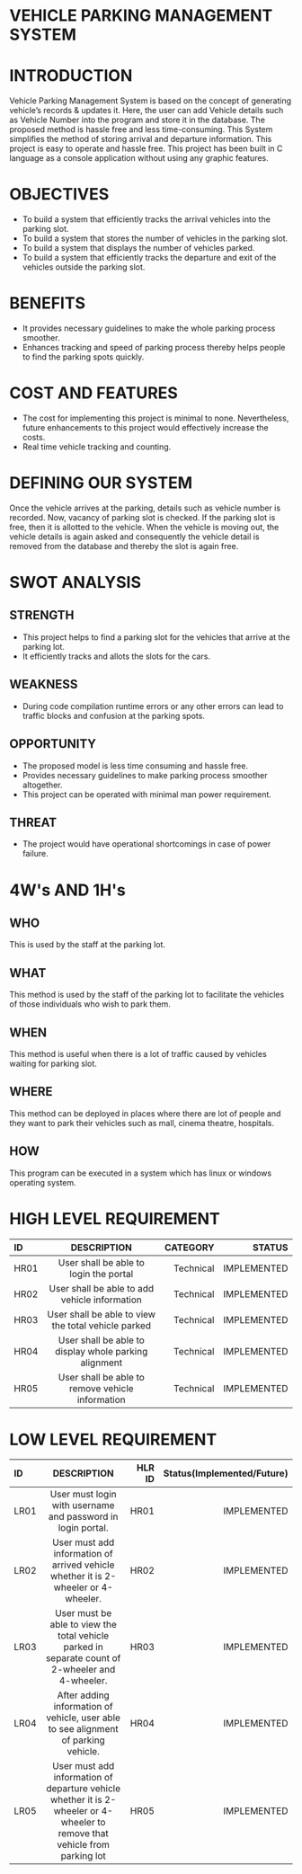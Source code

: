 # VEHICLE PARKING MANAGEMENT SYSTEM
# INTRODUCTION
Vehicle Parking Management System is based on the concept of generating vehicle’s records & updates it. Here, the user can add Vehicle details such as Vehicle Number into the program and store it in the database. The proposed method is hassle free and less time-consuming. This System simplifies the method of storing arrival and departure information. This project is easy to operate and hassle free. This project has been built in C language as a console application without using any graphic features.
# OBJECTIVES
  * To build a system that efficiently tracks the arrival vehicles into the parking slot.
  *	To build a system that stores the number of vehicles in the parking slot.
  *	To build a system that displays the number of vehicles parked. 
  *	To build a system that efficiently tracks the departure and exit of the vehicles outside the parking slot. 
# BENEFITS
  *	It provides necessary guidelines to make the whole parking process smoother.
  *	Enhances tracking and speed of parking process thereby helps people to find the parking spots quickly.
# COST AND FEATURES
  *	The cost for implementing this project is minimal to none. Nevertheless, future enhancements to this project would effectively increase the costs.
  * Real time vehicle tracking and counting.
# DEFINING OUR SYSTEM
Once the vehicle arrives at the parking, details such as vehicle number is recorded. Now, vacancy of parking slot is checked. If the parking slot is free, then it is allotted to the vehicle. When the vehicle is moving out, the vehicle details is again asked and consequently the vehicle detail is removed from the database and thereby the slot is again free.
# SWOT ANALYSIS
## STRENGTH
  *	This project helps to find a parking slot for the vehicles that arrive at the parking lot.
  *	It efficiently tracks and allots the slots for the cars.
## WEAKNESS
  *	During code compilation runtime errors or any other errors can lead to traffic blocks and confusion at the parking spots.
## OPPORTUNITY
  *	The proposed model is less time consuming and hassle free.
  *	Provides necessary guidelines to make parking process smoother altogether.
  *	This project can be operated with minimal man power requirement.
## THREAT
  *	The project would have operational shortcomings in case of power failure.
# 4W's AND 1H's
## WHO
This is used by the staff at the parking lot.
## WHAT
This method is used by the staff of the parking lot to facilitate the vehicles of those individuals who wish to park them.
## WHEN
This method is useful when there is a lot of traffic caused by vehicles waiting for parking slot.
## WHERE
This method can be deployed in places where there are lot of people and they want to park their vehicles such as mall, cinema theatre, hospitals.
## HOW
This program can be executed in a system which has linux or windows operating system.
# HIGH LEVEL REQUIREMENT
| ID   |                 DESCRIPTION                           | CATEGORY  | STATUS      |
| :--- |     :---:                                             |      ---: |  ---:       |            
| HR01 | User shall be able to login the portal                | Technical | IMPLEMENTED |             
| HR02 | User shall be able to add vehicle information         | Technical | IMPLEMENTED |         
| HR03 | User shall be able to view the total vehicle parked   | Technical | IMPLEMENTED |
| HR04 | User shall be able to display whole parking alignment | Technical | IMPLEMENTED |
| HR05 | User shall be able to remove vehicle information      | Technical | IMPLEMENTED |
# LOW LEVEL REQUIREMENT
| ID   |                    DESCRIPTION                                                                                              | HLR ID | Status(Implemented/Future) |
| :--- |                   :---:                                                                                                     |   ---: |                       ---: |
| LR01 | User must login with username and password in login portal.                                                                 | HR01   |  IMPLEMENTED               |          |
| LR02 | User must add information of arrived vehicle whether it is 2-wheeler or 4-wheeler.                                          | HR02   |  IMPLEMENTED               |  
| LR03 | User must be able to view the total vehicle parked in separate count of 2-wheeler and 4-wheeler.                            | HR03   |  IMPLEMENTED               |  
| LR04 | After adding information of vehicle, user able to see alignment of parking vehicle.                                         | HR04   |  IMPLEMENTED               |  
| LR05 | User must add information of departure vehicle whether it is 2-wheeler or 4-wheeler to remove that vehicle from parking lot | HR05   |  IMPLEMENTED               |  

